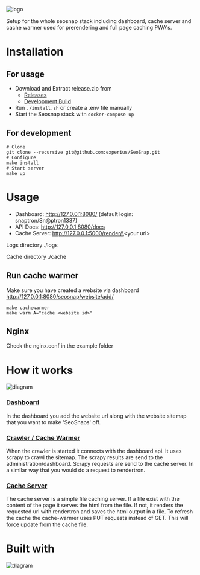 ![logo](https://github.com/experius/SeoSnap/raw/master/assets/logo.png)

Setup for the whole seosnap stack including dashboard, cache server and cache warmer used for prerendering and full
 page caching PWA's.
 
# Installation
## For usage
* Download and Extract release.zip from
  * [Releases](https://github.com/experius/SeoSnap/releases)
  * [Development Build](https://github.com/experius/SeoSnap/releases/tag/latest)
* Run `./install.sh` or create a .env file manually
* Start the Seosnap stack with `docker-compose up`

## For development
```
# Clone
git clone --recursive git@github.com:experius/SeoSnap.git
# Configure
make install
# Start server
make up
```

# Usage
* Dashboard: http://127.0.0.1:8080/ (default login: snaptron/Sn@ptron1337)
* API Docs: http://127.0.0.1:8080/docs
* Cache Server: http://127.0.0.1:5000/render/\<your url\>

Logs directory ./logs

Cache directory ./cache

## Run cache warmer
Make sure you have created a website via dashboard http://127.0.0.1:8080/seosnap/website/add/
```
make cachewarmer 
make warm A="cache <website id>"
```

## Nginx

Check the nginx.conf in the example folder


# How it works

![diagram](https://github.com/experius/SeoSnap/raw/master/assets/diagram.png)

### [Dashboard](https://github.com/experius/SeoSnap-Dashboard)
In the dashboard you add the website url along with the website sitemap that you want to make 'SeoSnaps' off.

### [Crawler / Cache Warmer](https://github.com/experius/SeoSnap-Cache-Warmer)
When the crawler is started it connects with the dashboard api. It uses scrapy to crawl the sitemap. The scrapy results are send to the administration/dashboard. Scrapy requests are send to the cache server. In a similar way that you would do a request to rendertron. 

### [Cache Server](https://github.com/experius/SeoSnap-Cache-Server)
The cache server is a simple file caching server. If a file exist with the content of the page it serves the html from the file. If not, it renders the requested url with rendertron and saves the html output in a file. To refresh the cache the cache-warmer uses PUT requests instead of GET. This will force update from the cache file.

# Built with
![diagram](https://github.com/experius/SeoSnap/raw/master/assets/software.png)